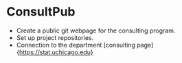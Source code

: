 # ConsultPub

- Create a public git webpage for the consulting program.
- Set up project repositories.  
- Connection to the department [consulting page]{https://stat.uchicago.edu}
